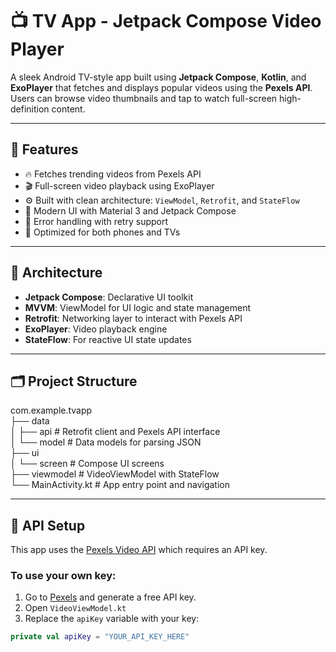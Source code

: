 # 📺 TV App - Jetpack Compose Video Player

A sleek Android TV-style app built using **Jetpack Compose**, **Kotlin**, and **ExoPlayer** that fetches and displays popular videos using the **Pexels API**. Users can browse video thumbnails and tap to watch full-screen high-definition content.

---
## 🚀 Features
- 🔥 Fetches trending videos from Pexels API
- 🎬 Full-screen video playback using ExoPlayer
- ⚙️ Built with clean architecture: `ViewModel`, `Retrofit`, and `StateFlow`
- 🎨 Modern UI with Material 3 and Jetpack Compose
- 🔁 Error handling with retry support
- 📱 Optimized for both phones and TVs
---
## 🧱 Architecture
- **Jetpack Compose**: Declarative UI toolkit
- **MVVM**: ViewModel for UI logic and state management
- **Retrofit**: Networking layer to interact with Pexels API
- **ExoPlayer**: Video playback engine
- **StateFlow**: For reactive UI state updates

---
## 🗂️ Project Structure
com.example.tvapp  
├── data  
│ ├── api # Retrofit client and Pexels API interface  
│ └── model # Data models for parsing JSON  
├── ui  
│ └── screen # Compose UI screens  
├── viewmodel # VideoViewModel with StateFlow  
└── MainActivity.kt # App entry point and navigation


---

## 🔑 API Setup

This app uses the [Pexels Video API](https://www.pexels.com/api/documentation/#videos-search) which requires an API key.

### To use your own key:
1. Go to [Pexels](https://www.pexels.com/api/) and generate a free API key.
2. Open `VideoViewModel.kt`
3. Replace the `apiKey` variable with your key:

```kotlin
private val apiKey = "YOUR_API_KEY_HERE"